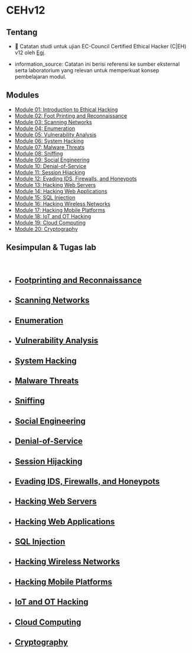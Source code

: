 # CEHv12

## Tentang

- :notebook: Catatan studi untuk ujian EC-Council Certified Ethical Hacker (C|EH) v12 oleh [Egi](https://github.com/Egi08).

- information_source: Catatan ini berisi referensi ke sumber eksternal serta laboratorium yang relevan untuk memperkuat konsep pembelajaran modul.

## Modules

- [Module 01: Introduction to Ethical Hacking](module_01)
- [Module 02: Foot Printing and Reconnaissance](module_02)
- [Module 03: Scanning Networks](module_03)
- [Module 04: Enumeration](module_04)
- [Module 05: Vulnerability Analysis](module_05)
- [Module 06: System Hacking](module_06)
- [Module 07: Malware Threats](module_07)
- [Module 08: Sniffing](module_08)
- [Module 09: Social Engineering](module_09)
- [Module 10: Denial-of-Service](module_10)
- [Module 11: Session Hijacking](module_11)
- [Module 12: Evading IDS, Firewalls, and Honeypots](module_12)
- [Module 13: Hacking Web Servers](module_13)
- [Module 14: Hacking Web Applications](module_14)
- [Module 15: SQL Injection](module_15)
- [Module 16: Hacking Wireless Networks](module_16)
- [Module 17: Hacking Mobile Platforms](module_17)
- [Module 18: IoT and OT Hacking](module_18)
- [Module 19: Cloud Computing](module_19)
- [Module 20: Cryptography](module_20)

## Kesimpulan & Tugas lab

<br>

- ## [Footprinting and Reconnaissance](Kesimpulan/Footprinting_and_Reconnaissance.md)
- ## [Scanning Networks](Kesimpulan/Scanning_Networks.md)
- ## [Enumeration](Kesimpulan/Enumeration.md)
- ## [Vulnerability Analysis](Kesimpulan/Vulnerability_Analysis.md)
- ## [System Hacking](Kesimpulan/System_Hacking.md)
- ## [Malware Threats](Kesimpulan/Malware_Threats.md)
- ## [Sniffing](Kesimpulan/Sniffing.md)
- ## [Social Engineering](Kesimpulan/Social_Engineering.md)
- ## [Denial-of-Service](Kesimpulan/Denial_of_Service.md)
- ## [Session Hijacking](Kesimpulan/Session_Hijacking.md)
- ## [Evading IDS, Firewalls, and Honeypots](Kesimpulan/Evading_IDS_Firewalls_and_Honeypots.md)
- ## [Hacking Web Servers](Kesimpulan/Hacking_Web_Servers.md)
- ## [Hacking Web Applications](Kesimpulan/Hacking_Web_Applications.md)
- ## [SQL Injection](Kesimpulan/SQL_Injection.md)
- ## [Hacking Wireless Networks](Kesimpulan/Hacking_Wireless_Networks.md)
- ## [Hacking Mobile Platforms](Kesimpulan/Hacking_Mobile_Platforms.md)
- ## [IoT and OT Hacking](Kesimpulan/IoT_and_OT_Hacking.md)
- ## [Cloud Computing](Kesimpulan/Cloud_Computing.md)
- ## [Cryptography](Kesimpulan/Cryptography.md)

